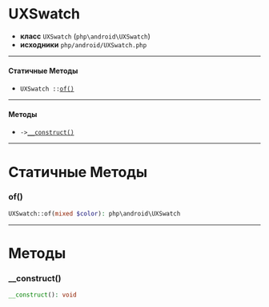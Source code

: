 # UXSwatch

- **класс** `UXSwatch` (`php\android\UXSwatch`)
- **исходники** `php/android/UXSwatch.php`

---

#### Статичные Методы

- `UXSwatch ::`[`of()`](#method-of)

---

#### Методы

- `->`[`__construct()`](#method-__construct)

---
# Статичные Методы

<a name="method-of"></a>

### of()
```php
UXSwatch::of(mixed $color): php\android\UXSwatch
```

---
# Методы

<a name="method-__construct"></a>

### __construct()
```php
__construct(): void
```